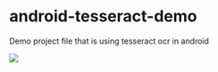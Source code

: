 # android-tesseract-demo
Demo project file that is using tesseract ocr in android

![](https://junyoung-jamong.github.io/assets/image/how_to_use_tesseract_in_android/gif_01.gif)
